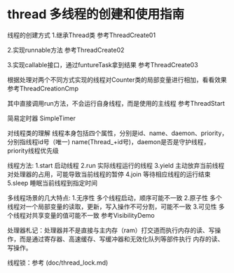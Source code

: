 # thread 多线程的创建和使用指南
线程的创建方式
 1.继承Thread类 参考ThreadCreate01

2.实现runnable方法 参考ThreadCreate02

3.实现callable接口，通过funtureTask拿到结果 参考ThreadCreate03

根据处理对两个不同方式实现的线程对Counter类的局部变量进行相加，看看效果 参考ThreadCreationCmp

其中直接调用run方法，不会运行自身线程，而是使用的主线程 参考ThreadStart

简易定时器 SimpleTimer


对线程类的理解
线程本身包括四个属性，分别是id、name、daemon、priority，分别指线程id号（唯一)
name(Thread_+id号)，daemon是否是守护线程，priority线程优先级

线程方法:
1.start 启动线程
2.run 实际线程运行的线程
3.yield 主动放弃当前线程对处理器的占用，可能导致当前线程的暂停
4.join 等待相应线程的运行结束
5.sleep 睡眠当前线程到指定时间



多线程场景的几大特点:
1.无序性 多个线程启动，顺序可能不一致
2.原子性 多个线程对一个局部变量的读取，更新，写入操作不可分割，可能不一致
3.可见性  多个线程对共享变量的值可能不一致 参考VisibilityDemo

处理器札记：处理器并不是直接与主内存（ram）打交道而执行内存的读、写操作，而是通过寄存器、高速缓存、写缓冲器和无效化队列等部件执行
内存的读、写操作。

线程锁：参考 (doc/thread_lock.md)

